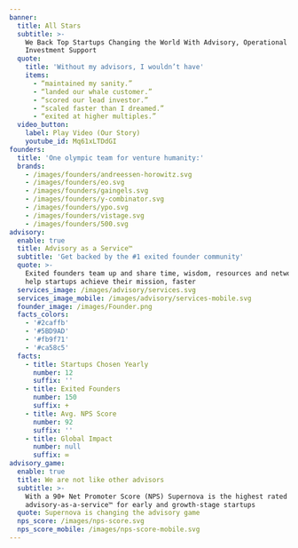 ```yaml
---
banner:
  title: All Stars
  subtitle: >-
    We Back Top Startups Changing the World With Advisory, Operational and
    Investment Support
  quote:
    title: 'Without my advisors, I wouldn’t have'
    items:
      - “maintained my sanity.”
      - “landed our whale customer.”
      - “scored our lead investor.”
      - “scaled faster than I dreamed.”
      - “exited at higher multiples.”
  video_button:
    label: Play Video (Our Story)
    youtube_id: Mq61xLTDdGI
founders:
  title: 'One olympic team for venture humanity:'
  brands:
    - /images/founders/andreessen-horowitz.svg
    - /images/founders/eo.svg
    - /images/founders/gaingels.svg
    - /images/founders/y-combinator.svg
    - /images/founders/ypo.svg
    - /images/founders/vistage.svg
    - /images/founders/500.svg
advisory:
  enable: true
  title: Advisory as a Service™
  subtitle: 'Get backed by the #1 exited founder community'
  quote: >-
    Exited founders team up and share time, wisdom, resources and networks to
    help startups achieve their mission, faster
  services_image: /images/advisory/services.svg
  services_image_mobile: /images/advisory/services-mobile.svg
  founder_image: /images/Founder.png
  facts_colors:
    - '#2caffb'
    - '#5BD9AD'
    - '#fb9f71'
    - '#ca58c5'
  facts:
    - title: Startups Chosen Yearly
      number: 12
      suffix: ''
    - title: Exited Founders
      number: 150
      suffix: +
    - title: Avg. NPS Score
      number: 92
      suffix: ''
    - title: Global Impact
      number: null
      suffix: ∞
advisory_game:
  enable: true
  title: We are not like other advisors
  subtitle: >-
    With a 90+ Net Promoter Score (NPS) Supernova is the highest rated
    advisory-as-a-service™ for early and growth-stage startups
  quote: Supernova is changing the advisory game
  nps_score: /images/nps-score.svg
  nps_score_mobile: /images/nps-score-mobile.svg
---
```


